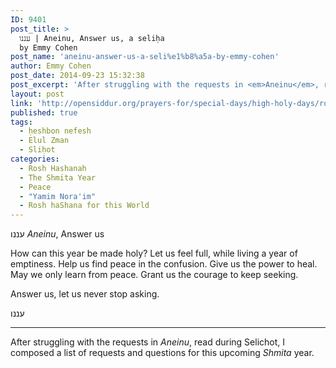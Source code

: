 ```yaml
---
ID: 9401
post_title: >
  עננו | Aneinu, Answer us, a seliḥa
  by Emmy Cohen
post_name: 'aneinu-answer-us-a-seli%e1%b8%a5a-by-emmy-cohen'
author: Emmy Cohen
post_date: 2014-09-23 15:32:38
post_excerpt: 'After struggling with the requests in <em>Aneinu</em>, read during Selichot, I composed a list of requests and questions for this upcoming <em>Shmita</em> year.'
layout: post
link: 'http://opensiddur.org/prayers-for/special-days/high-holy-days/rosh-hashanah/aneinu-answer-us-a-seli%e1%b8%a5a-by-emmy-cohen/'
published: true
tags:
  - ḥeshbon nefesh
  - Elul Zman
  - Sliḥot
categories:
  - Rosh Hashanah
  - The Shmita Year
  - Peace
  - "Yamim Nora'im"
  - Rosh haShana for this World
---
```

עננו <em>Aneinu</em>, Answer us

How can this year be made holy?
Let us feel full, while living a year of emptiness.
Help us find peace in the confusion.
Give us the power to heal.
May we only learn from peace.
Grant us the courage to keep seeking.

Answer us, let us never stop asking.

עננו

<hr />

After struggling with the requests in <em>Aneinu</em>, read during Selichot, I composed a list of requests and questions for this upcoming <em>Shmita</em> year.